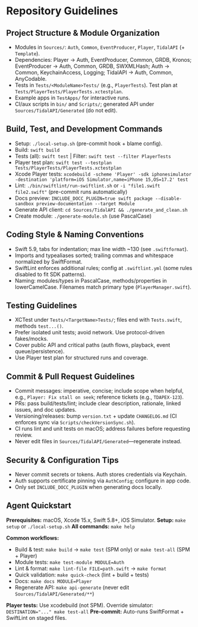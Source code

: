 # Repository Guidelines

## Project Structure & Module Organization
- Modules in `Sources/`: `Auth`, `Common`, `EventProducer`, `Player`, `TidalAPI` (+ `Template`).
- Dependencies: Player → Auth, EventProducer, Common, GRDB, Kronos; EventProducer → Auth, Common, GRDB, SWXMLHash; Auth → Common, KeychainAccess, Logging; TidalAPI → Auth, Common, AnyCodable.
- Tests in `Tests/<ModuleName>Tests/` (e.g., `PlayerTests`). Test plan at `Tests/PlayerTests/PlayerTests.xctestplan`.
- Example apps in `TestApps/` for interactive runs.
- CI/aux scripts in `bin/` and `Scripts/`; generated API under `Sources/TidalAPI/Generated` (do not edit).

## Build, Test, and Development Commands
- Setup: `./local-setup.sh` (pre-commit hook + blame config).
- Build: `swift build`
- Tests (all): `swift test` | Filter: `swift test --filter PlayerTests`
- Player test plan: `swift test --testplan Tests/PlayerTests/PlayerTests.xctestplan`
- Xcode Player tests: `xcodebuild -scheme 'Player' -sdk iphonesimulator -destination 'platform=iOS Simulator,name=iPhone 15,OS=17.2' test`
- Lint: `./bin/swiftlint/run-swiftlint.sh` or `-i "file1.swift file2.swift"` (pre-commit runs automatically)
- Docs preview: `INCLUDE_DOCC_PLUGIN=true swift package --disable-sandbox preview-documentation --target Module`
- Generate API client: `cd Sources/TidalAPI && ./generate_and_clean.sh`
- Create module: `./generate-module.sh` (use PascalCase)

## Coding Style & Naming Conventions
- Swift 5.9, tabs for indentation; max line width ~130 (see `.swiftformat`).
- Imports and typealiases sorted; trailing commas and whitespace normalized by SwiftFormat.
- SwiftLint enforces additional rules; config at `.swiftlint.yml` (some rules disabled to fit SDK patterns).
- Naming: modules/types in PascalCase, methods/properties in lowerCamelCase. Filenames match primary type (`PlayerManager.swift`).

## Testing Guidelines
- XCTest under `Tests/<TargetName>Tests/`; files end with `Tests.swift`, methods `test...()`.
- Prefer isolated unit tests; avoid network. Use protocol-driven fakes/mocks.
- Cover public API and critical paths (auth flows, playback, event queue/persistence).
- Use Player test plan for structured runs and coverage.

## Commit & Pull Request Guidelines
- Commit messages: imperative, concise; include scope when helpful, e.g., `Player: Fix stall on seek`; reference tickets (e.g., `TDAPEX-123`).
- PRs: pass build/tests/lint; include clear description, rationale, linked issues, and doc updates.
- Versioning/releases: bump `version.txt` + update `CHANGELOG.md` (CI enforces sync via `Scripts/checkVersionSync.sh`).
- CI runs lint and unit tests on macOS; address failures before requesting review.
- Never edit files in `Sources/TidalAPI/Generated`—regenerate instead.

## Security & Configuration Tips
- Never commit secrets or tokens. Auth stores credentials via Keychain.
- Auth supports certificate pinning via `AuthConfig`; configure in app code.
- Only set `INCLUDE_DOCC_PLUGIN` when generating docs locally.

## Agent Quickstart

**Prerequisites:** macOS, Xcode 15.x, Swift 5.8+, iOS Simulator.
**Setup:** `make setup` or `./local-setup.sh`
**All commands:** `make help`

**Common workflows:**
- Build & test: `make build` → `make test` (SPM only) or `make test-all` (SPM + Player)
- Module tests: `make test-module MODULE=Auth`
- Lint & format: `make lint-file FILE=path.swift` → `make format`
- Quick validation: `make quick-check` (lint + build + tests)
- Docs: `make docs MODULE=Player`
- Regenerate API: `make api-generate` (never edit `Sources/TidalAPI/Generated/**`)

**Player tests:** Use xcodebuild (not SPM). Override simulator: `DESTINATION="..." make test-all`
**Pre-commit:** Auto-runs SwiftFormat + SwiftLint on staged files.
